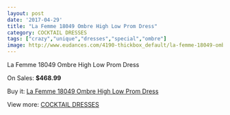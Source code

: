 ```yaml
---
layout: post
date: '2017-04-29'
title: "La Femme 18049 Ombre High Low Prom Dress"
category: COCKTAIL DRESSES
tags: ["crazy","unique","dresses","special","ombre"]
image: http://www.eudances.com/4190-thickbox_default/la-femme-18049-ombre-high-low-prom-dress.jpg
---
```

La Femme 18049 Ombre High Low Prom Dress

On Sales: **$468.99**
<a href="https://www.eudances.com/en/cocktail-dresses/1399-la-femme-18049-ombre-high-low-prom-dress.html"><amp-img layout="responsive" width="600" height="600" src="//www.eudances.com/4190-thickbox_default/la-femme-18049-ombre-high-low-prom-dress.jpg" alt="La Femme 18049 Ombre High Low Prom Dress 0" /></a>
<a href="https://www.eudances.com/en/cocktail-dresses/1399-la-femme-18049-ombre-high-low-prom-dress.html"><amp-img layout="responsive" width="600" height="600" src="//www.eudances.com/4192-thickbox_default/la-femme-18049-ombre-high-low-prom-dress.jpg" alt="La Femme 18049 Ombre High Low Prom Dress 1" /></a>
<a href="https://www.eudances.com/en/cocktail-dresses/1399-la-femme-18049-ombre-high-low-prom-dress.html"><amp-img layout="responsive" width="600" height="600" src="//www.eudances.com/4191-thickbox_default/la-femme-18049-ombre-high-low-prom-dress.jpg" alt="La Femme 18049 Ombre High Low Prom Dress 2" /></a>

Buy it: [La Femme 18049 Ombre High Low Prom Dress](https://www.eudances.com/en/cocktail-dresses/1399-la-femme-18049-ombre-high-low-prom-dress.html "La Femme 18049 Ombre High Low Prom Dress")

View more: [COCKTAIL DRESSES](https://www.eudances.com/en/14-cocktail-dresses "COCKTAIL DRESSES")